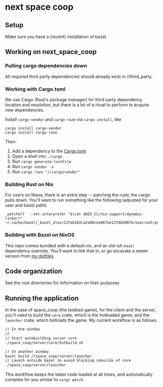 # next space coop

## Setup
Make sure you have a (recent) installation of bazel.

## Working on next_space_coop

### Pulling cargo dependencies down

All required third party dependencies should already exist in //third_party.


### Working with Cargo.toml

We use Cargo (Rust's package manager) for third party dependency location and resolution, but there is a bit of a ritual to perform to acquire new dependencies.

Install `cargo-vendor` and `cargo-raze` via `cargo install`, like
```
cargo install cargo-vendor
cargo install cargo-raze
```

Then:

1. Add a dependency to the [Cargo.toml](./cargo/Cargo.toml)
2. Open a shell into `./cargo`
3. Run `cargo generate-lockfile`
4. Run `cargo vendor -x`
5. Run `cargo raze "//cargo/vendor"`

### Building Rust on Nix

For users on Nixos, there is an extra step -- patching the rustc the cargo pulls down. You'll want to run something like the following (adjusted for your user and bazel path).

```
 patchelf  --set-interpreter "$(cat $NIX_CC/nix-support/dynamic-linker)" ~/.cache/bazel/_bazel_alex/137a6182ca2a00cee867ee137dbd907b/execroot/prototype3/external/rust_linux_x86_64/rustc/bin/rustc
```

### Building with Bazel on NixOS

This repo comes bundled with a default.nix, and an old-ish `bazel` dependency override. You'll want to link that in, or go excavate a newer version from [my dotfiles](https://github.com/acmcarther/essentials/tree/master/nix/packages/bazel)

## Code organization

See the root directories for information on their purposes

## Running the application

In the case of space_coop (the testbed game), for the client and the server, you'll need to build the `core` crate, which is the hotloaded game, and the `launcher` crate, which hotloads the game. My current workflow is as follows.

```bash
// In one window
//
// Start autobuilding server core
./space_coop/server/core/hotbuild.sh

// In another window
bazel build //space_coop/server/launcher
// Launch outside bazel to avoid blocking rebuilds of core
./space_coop/server/launcher
```

This workflow keeps the latest code loaded at all times, and automatically compiles for you similar to `cargo watch`.
